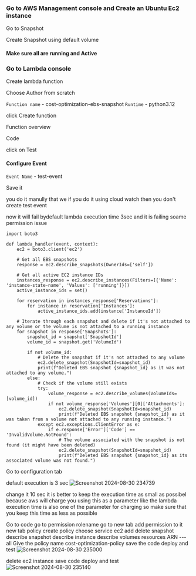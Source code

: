 ### Go to AWS Management console and Create an Ubuntu Ec2 instance

Go to Snapshot

Create Snapshot using default volume

#### Make sure all are running and Active

### Go to Lambda console

Create lambda function

Choose Author from scratch

`Function name` - cost-optimization-ebs-snapshot
`Runtime` - python3.12

click Create function

Function overview 

Code

click on Test

#### Configure Event

`Event Name` - test-event

Save it

you do it manully that we if you do it using cloud watch then you don't create test event

now it will fail bydefault lambda execution time 3sec and it is failing soame permission issue
```
import boto3

def lambda_handler(event, context):
    ec2 = boto3.client('ec2')

    # Get all EBS snapshots
    response = ec2.describe_snapshots(OwnerIds=['self'])

    # Get all active EC2 instance IDs
    instances_response = ec2.describe_instances(Filters=[{'Name': 'instance-state-name', 'Values': ['running']}])
    active_instance_ids = set()

    for reservation in instances_response['Reservations']:
        for instance in reservation['Instances']:
            active_instance_ids.add(instance['InstanceId'])

    # Iterate through each snapshot and delete if it's not attached to any volume or the volume is not attached to a running instance
    for snapshot in response['Snapshots']:
        snapshot_id = snapshot['SnapshotId']
        volume_id = snapshot.get('VolumeId')

        if not volume_id:
            # Delete the snapshot if it's not attached to any volume
            ec2.delete_snapshot(SnapshotId=snapshot_id)
            print(f"Deleted EBS snapshot {snapshot_id} as it was not attached to any volume.")
        else:
            # Check if the volume still exists
            try:
                volume_response = ec2.describe_volumes(VolumeIds=[volume_id])
                if not volume_response['Volumes'][0]['Attachments']:
                    ec2.delete_snapshot(SnapshotId=snapshot_id)
                    print(f"Deleted EBS snapshot {snapshot_id} as it was taken from a volume not attached to any running instance.")
            except ec2.exceptions.ClientError as e:
                if e.response['Error']['Code'] == 'InvalidVolume.NotFound':
                    # The volume associated with the snapshot is not found (it might have been deleted)
                    ec2.delete_snapshot(SnapshotId=snapshot_id)
                    print(f"Deleted EBS snapshot {snapshot_id} as its associated volume was not found.")
```
Go to configuration tab

default execution is 3 sec
![Screenshot 2024-08-30 234739](https://github.com/user-attachments/assets/c68dbb9d-51b0-4e6c-bdcc-b507fb0e004d)


change it 10 sec
it is better to keep the execution time as small as possibel because aws will charge you using this as a parameter like the lambda execution time is also one of the parameter for charging so make sure that you keep this time as less as possible

Go to code 
go to permission 
rolename go to new tab
add permission to it
new tab
policy
create policy
choose service 
ec2
add
delete snapshot
describe snapshot
describe instance 
describe volumes
resources ARN --- all
Give the policy name
cost-optimization-policy
save the code deploy and test
![Screenshot 2024-08-30 235000](https://github.com/user-attachments/assets/79c7367b-955f-4aa6-8ded-7ce07d238feb)

delete ec2 instance
save code deploy and test
![Screenshot 2024-08-30 235140](https://github.com/user-attachments/assets/286bcc45-cf28-446d-b5e6-1dd9ea16436a)



